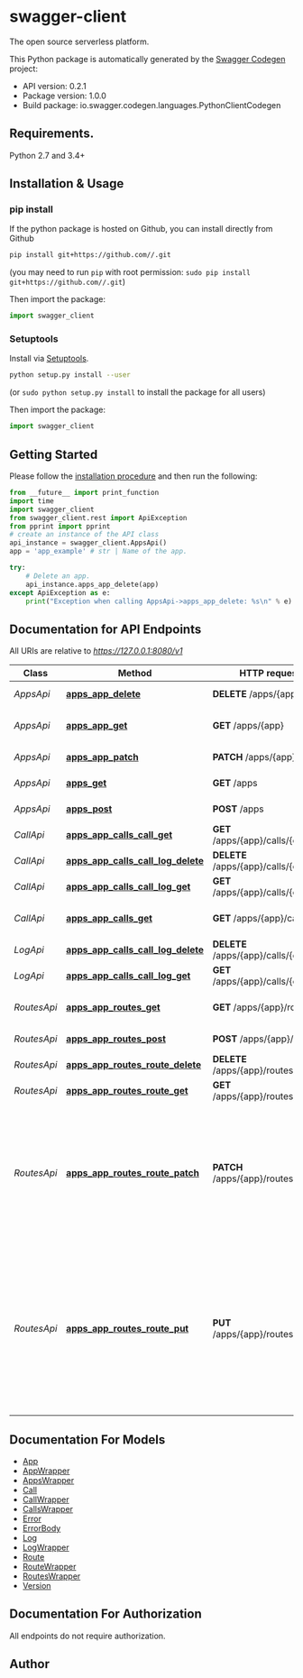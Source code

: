 # swagger-client
The open source serverless platform.

This Python package is automatically generated by the [Swagger Codegen](https://github.com/swagger-api/swagger-codegen) project:

- API version: 0.2.1
- Package version: 1.0.0
- Build package: io.swagger.codegen.languages.PythonClientCodegen

## Requirements.

Python 2.7 and 3.4+

## Installation & Usage
### pip install

If the python package is hosted on Github, you can install directly from Github

```sh
pip install git+https://github.com//.git
```
(you may need to run `pip` with root permission: `sudo pip install git+https://github.com//.git`)

Then import the package:
```python
import swagger_client 
```

### Setuptools

Install via [Setuptools](http://pypi.python.org/pypi/setuptools).

```sh
python setup.py install --user
```
(or `sudo python setup.py install` to install the package for all users)

Then import the package:
```python
import swagger_client
```

## Getting Started

Please follow the [installation procedure](#installation--usage) and then run the following:

```python
from __future__ import print_function
import time
import swagger_client
from swagger_client.rest import ApiException
from pprint import pprint
# create an instance of the API class
api_instance = swagger_client.AppsApi()
app = 'app_example' # str | Name of the app.

try:
    # Delete an app.
    api_instance.apps_app_delete(app)
except ApiException as e:
    print("Exception when calling AppsApi->apps_app_delete: %s\n" % e)

```

## Documentation for API Endpoints

All URIs are relative to *https://127.0.0.1:8080/v1*

Class | Method | HTTP request | Description
------------ | ------------- | ------------- | -------------
*AppsApi* | [**apps_app_delete**](docs/AppsApi.md#apps_app_delete) | **DELETE** /apps/{app} | Delete an app.
*AppsApi* | [**apps_app_get**](docs/AppsApi.md#apps_app_get) | **GET** /apps/{app} | Get information for a app.
*AppsApi* | [**apps_app_patch**](docs/AppsApi.md#apps_app_patch) | **PATCH** /apps/{app} | Updates an app.
*AppsApi* | [**apps_get**](docs/AppsApi.md#apps_get) | **GET** /apps | Get all app names.
*AppsApi* | [**apps_post**](docs/AppsApi.md#apps_post) | **POST** /apps | Post new app
*CallApi* | [**apps_app_calls_call_get**](docs/CallApi.md#apps_app_calls_call_get) | **GET** /apps/{app}/calls/{call} | Get call information
*CallApi* | [**apps_app_calls_call_log_delete**](docs/CallApi.md#apps_app_calls_call_log_delete) | **DELETE** /apps/{app}/calls/{call}/log | Delete call log entry
*CallApi* | [**apps_app_calls_call_log_get**](docs/CallApi.md#apps_app_calls_call_log_get) | **GET** /apps/{app}/calls/{call}/log | Get call logs
*CallApi* | [**apps_app_calls_get**](docs/CallApi.md#apps_app_calls_get) | **GET** /apps/{app}/calls | Get app-bound calls.
*LogApi* | [**apps_app_calls_call_log_delete**](docs/LogApi.md#apps_app_calls_call_log_delete) | **DELETE** /apps/{app}/calls/{call}/log | Delete call log entry
*LogApi* | [**apps_app_calls_call_log_get**](docs/LogApi.md#apps_app_calls_call_log_get) | **GET** /apps/{app}/calls/{call}/log | Get call logs
*RoutesApi* | [**apps_app_routes_get**](docs/RoutesApi.md#apps_app_routes_get) | **GET** /apps/{app}/routes | Get route list by app name.
*RoutesApi* | [**apps_app_routes_post**](docs/RoutesApi.md#apps_app_routes_post) | **POST** /apps/{app}/routes | Create new Route
*RoutesApi* | [**apps_app_routes_route_delete**](docs/RoutesApi.md#apps_app_routes_route_delete) | **DELETE** /apps/{app}/routes/{route} | Deletes the route
*RoutesApi* | [**apps_app_routes_route_get**](docs/RoutesApi.md#apps_app_routes_route_get) | **GET** /apps/{app}/routes/{route} | Gets route by name
*RoutesApi* | [**apps_app_routes_route_patch**](docs/RoutesApi.md#apps_app_routes_route_patch) | **PATCH** /apps/{app}/routes/{route} | Update a Route, Fails if the route or app does not exist. Accepts partial updates / skips validation of zero values.
*RoutesApi* | [**apps_app_routes_route_put**](docs/RoutesApi.md#apps_app_routes_route_put) | **PUT** /apps/{app}/routes/{route} | Create a Route if it does not exist. Update if it does. Will also create app if it does not exist. Put does not skip validation of zero values


## Documentation For Models

 - [App](docs/App.md)
 - [AppWrapper](docs/AppWrapper.md)
 - [AppsWrapper](docs/AppsWrapper.md)
 - [Call](docs/Call.md)
 - [CallWrapper](docs/CallWrapper.md)
 - [CallsWrapper](docs/CallsWrapper.md)
 - [Error](docs/Error.md)
 - [ErrorBody](docs/ErrorBody.md)
 - [Log](docs/Log.md)
 - [LogWrapper](docs/LogWrapper.md)
 - [Route](docs/Route.md)
 - [RouteWrapper](docs/RouteWrapper.md)
 - [RoutesWrapper](docs/RoutesWrapper.md)
 - [Version](docs/Version.md)


## Documentation For Authorization

 All endpoints do not require authorization.


## Author



